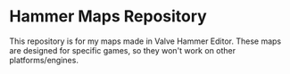 # Hammer Maps Repository

This repository is for my maps made in Valve Hammer Editor. These maps are designed for specific games, so they won't work on other platforms/engines.

